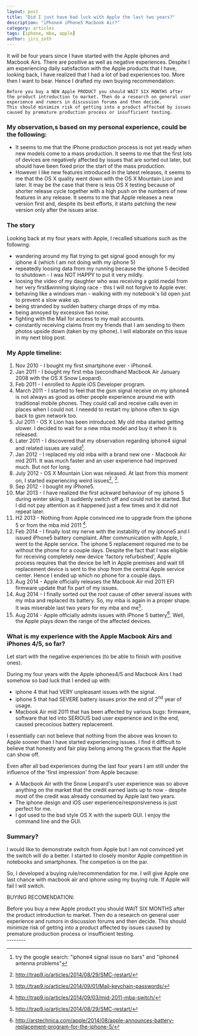 ```yaml
---
layout: post
title: "Did I just have bad luck with Apple the last two years?"
description: "iPhone4 iPhone5 Macbook Air?"
category: articles
tags: [iphone, mba, apple]
author: jiri_zoth
---
```


It will be four years since I have started with the Apple iphones and Macbook Airs. There are positive as well as negative experiences. Despite I am experiencing daily satisfaction with the Apple products that I have, looking back, I have realized that I had a lot of bad experiences too. More then I want to bear. Hence I drafted my own buying recommendation:
```
Before you buy a NEW Apple PRODUCT you should WAIT SIX MONTHS after the product introduction to market. Then do a research on general user experience and rumors in discussion forums and then decide.
This should minimize risk of getting into a product affected by issues caused by premature production process or insufficient testing.
```

### My observation,s based on my personal experience, could be the following:

* It seems to me that the iPhone production process is not yet ready when new models come to a mass production.  It seems to me that the first lots of devices are negatively affected by issues that are sorted out later, but should have been fixed prior the start of the mass production.
* However I like new features introduced in the latest releases, it seems to me that the OS X quality went down with the OS X Mountain Lion and later. It may be the case that there is less OS X testing because of shorter release cycle together with a high push on the numbers of new features in any release. It seems to me that Apple releases a new version first and, despite its best efforts, it starts patching the new version only after the issues arise.

### The story
Looking back at my four years with Apple, I recalled situations such as the following:

* wandering around my flat trying to get signal good enough for my iphone 4 (which I am not doing with my iphone 5)
* repeatedly loosing data from my running because the iphone 5 decided to shutdown - I was NOT HAPPY to put it very mildly.
* loosing the video of my daughter who was receiving a gold medal from her very first&winning skying race - this I will not forgive to Apple ever.
* behaving like a windows man - walking with my notebook's lid open just to prevent a slow wake up.
* being stranded by sudden battery charge drops of my mba.
* being annoyed by excessive fan noise.
* fighting with the Mail for access to my mail accounts.
* constantly receiving claims from my friends that I am sending to them photos upside down (taken by my iphone). I will elaborate on this issue in my next blog post.

### My Apple timeline:

1. Nov 2010 - I bought my first smartphone ever - iPhone4.
2. Jan 2011 - I bought my first mba (secondhand Macbook Air January 2008 with the OS X Snow Leopard).
3. Feb 2011 - I enrolled to Apple iOS Developer program.
4. March 2011 - I started to feel that the gsm signal receive on my iphone4 is not always as good as other people experience around me with traditional mobile phones. They could call and receive calls even in places when I could not. I neeedd to restart my iphone often to sign back to gsm network too.
4. Jul 2011 - OS X Lion has been introduced. My old mba started getting slower. I decided to wait for a new mba model and buy it when it is released.
5. Later 2011 - I discovered that my observation regarding iphone4 signal and related issues are valid[^1].
6. Jan 2012 - I replaced my old mba with a brand new one - Macbook Air mid 2011. It was much faster and an user experience had improved much. But not for long.
6. July 2012 - OS X Mountain Lion was released. At last from this moment on, I started experiencing weird issues[^2], [^3].
6. Sep 2012 - I bought my iPhone5.
7. Mar 2013 - I have realized the first ackward behaviour of my iphone 5 during winter skiing. It suddenly switch off and could not be started. But I did not pay attention as it happened just a few times and it did not repeat later.
7. H2 2013 - Nothing from Apple convinced me to upgrade from the iphone 5 or from the mba mid 2011 [^4].
7. Feb 2014 - I finally lost my nerve with the instability of my iphone5 and I issued iPhone5 battery complaint. After communication with Apple, I went to the Apple service. The iphone 5 replacement required me to be without the phone for a couple days. Despite the fact that I was eligible for receiving completely new device 'factory refurbished', Apple process requires that the device be left in Apple premises and wait till replacement device is sent to the shop from the central Apple service center. Hence I ended up which no phone for a couple days.
9. Aug 2014 - Apple officially releases the Macbook Air mid 2011 EFI firmware update that fix part of my issues.
9. Aug 2014 - I finally sorted out the root cause of other several issues with my mba and replaced its battery. So, my mba is again in a proper shape. It was miserable last two years for my mba and me[^2].
10. Aug 2014 - Apple officially admits issues with iPhone 5 battery[^5]. Well, the Apple plays down the range of the affected devices.

### What is my experience with the Apple Macbook Airs and iPhones 4/5, so far?

Let start with the negative experiences (to be able to finish with positive ones).

During my four years with the Apple iphones4/5 and Macbook Airs I had somehow so bad luck that I ended up with:

* iphone 4 that had VERY unpleasant issues with the signal.
* iphone 5 that had SEVERE battery issues prior the end of 2<sup>nd</sup> year of usage.
* Macbook Air mid 2011 that has been affected by various bugs: firmware, software that led into SERIOUS bad user experience and in the end, caused precocious battery replacement.

<div class="message">
I essentially can not believe that nothing from the above was known to Apple sooner than I have started experiencing issues.
I find it difficult to believe that honesty and fair play belong among the graces that the Apple can show off.
</div>

Even after all bad experiences during the last four years I am still under the influence of the 'first impression' from Apple because:

* A Macbook Air with the Snow Leopard's user experience was so above anything on the market that the credit earned lasts up to now - despite most of the credit was already consumed by Apple last two years.
* The iphone design and iOS user experience/responsiveness is just perfect for me.
* I got used to the bsd style OS X with the superb GUI. I enjoy the command line and the GUI.

### Summary?

I would like to demonstrate switch from Apple but I am not convinced yet the switch will do a better.
I started to closely monitor Apple competition in notebooks and smartphones. The competion is on the par.

So, I developed a buying rule/recommendation for me. I will give Apple one last chance with macbook air and iphone using my buying rule. If Apple will fail I will switch.

BUYING RECOMENDATION:

<div class="message">
Before you buy a new Apple product you should WAIT SIX MONTHS after the product introduction to market. Then do a research on general user experience and rumors in discussion forums and then decide.
This should minimize risk of getting into a product affected by issues caused by premature production process or insufficient testing.
</div>
--------

[^1]: try the google search: "iphone4 signal issue no bars" and "iphone4 antenna problems"
[^2]: http://trap9.io/articles/2014/08/29/SMC-restart/
[^3]: http://trap9.io/articles/2014/09/01/Mail-keychain-passwords/
[^4]: http://trap9.io/articles/2014/09/03/mid-2011-mba-switch/
[^5]: http://arstechnica.com/apple/2014/08/apple-announces-battery-replacement-program-for-the-iphone-5/
